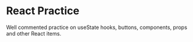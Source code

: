 # React Practice 
Well commented practice on useState hooks, buttons, components, props and other React items.
